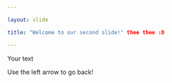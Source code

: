 ```yaml
---

layout: slide

title: "Welcome to our second slide!" thee thee :D

---
```


Your text

Use the left arrow to go back!
